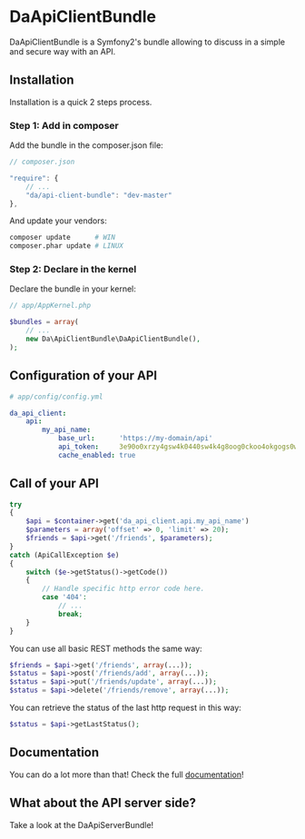 DaApiClientBundle
=================

DaApiClientBundle is a Symfony2's bundle allowing to discuss in a simple and secure way with an API.

Installation
------------

Installation is a quick 2 steps process.

### Step 1: Add in composer

Add the bundle in the composer.json file:

``` js
// composer.json

"require": {
    // ...
    "da/api-client-bundle": "dev-master"
},
```

And update your vendors:

``` bash
composer update      # WIN
composer.phar update # LINUX
```

### Step 2: Declare in the kernel

Declare the bundle in your kernel:

``` php
// app/AppKernel.php

$bundles = array(
    // ...
    new Da\ApiClientBundle\DaApiClientBundle(),
);
```

Configuration of your API
-------------------------

``` yaml
# app/config/config.yml

da_api_client:
    api:
        my_api_name:
            base_url:      'https://my-domain/api'
            api_token:     3e90o0xrzy4gsw4k0440sw4k4g8oog0ckoo4okgogs0wowo4sg
            cache_enabled: true
```

Call of your API
----------------

``` php
try
{
    $api = $container->get('da_api_client.api.my_api_name')
    $parameters = array('offset' => 0, 'limit' => 20);
    $friends = $api->get('/friends', $parameters);
}
catch (ApiCallException $e)
{
    switch ($e->getStatus()->getCode())
    {
        // Handle specific http error code here.
        case '404':
            // ...
            break;
    }
}
```

You can use all basic REST methods the same way:

``` php
$friends = $api->get('/friends', array(...));
$status = $api->post('/friends/add', array(...));
$status = $api->put('/friends/update', array(...));
$status = $api->delete('/friends/remove', array(...));
```

You can retrieve the status of the last http request in this way:

``` php
$status = $api->getLastStatus();
```

Documentation
-------------

You can do a lot more than that! Check the full [documentation](https://github.com/Gnuckorg/DaApiClientBundle/blob/master/Resources/doc/index.md)!

What about the API server side?
-------------------------------

Take a look at the DaApiServerBundle!